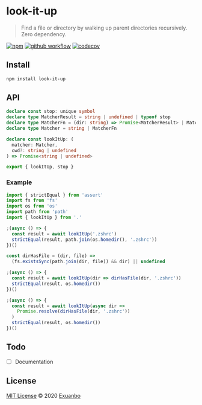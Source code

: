 # look-it-up

> Find a file or directory by walking up parent directories recursively. Zero dependency.

[![npm](https://img.shields.io/npm/v/look-it-up?style=flat-square)](https://www.npmjs.com/package/look-it-up)
[![github workflow](https://img.shields.io/github/workflow/status/exuanbo/look-it-up/Node.js%20CI/main?style=flat-square)](https://github.com/exuanbo/look-it-up/actions?query=workflow%3A%22Node.js+CI%22)
[![codecov](https://img.shields.io/codecov/c/gh/exuanbo/look-it-up?style=flat-square&token=speJkwSMKd)](https://codecov.io/gh/exuanbo/look-it-up)

## Install

```sh
npm install look-it-up
```

## API

```ts
declare const stop: unique symbol
declare type MatcherResult = string | undefined | typeof stop
declare type MatcherFn = (dir: string) => Promise<MatcherResult> | MatcherResult
declare type Matcher = string | MatcherFn

declare const lookItUp: (
  matcher: Matcher,
  cwd?: string | undefined
) => Promise<string | undefined>

export { lookItUp, stop }
```

### Example

```js
import { strictEqual } from 'assert'
import fs from 'fs'
import os from 'os'
import path from 'path'
import { lookItUp } from '.'

;(async () => {
  const result = await lookItUp('.zshrc')
  strictEqual(result, path.join(os.homedir(), '.zshrc'))
})()

const dirHasFile = (dir, file) =>
  (fs.existsSync(path.join(dir, file)) && dir) || undefined

;(async () => {
  const result = await lookItUp(dir => dirHasFile(dir, '.zshrc'))
  strictEqual(result, os.homedir())
})()

;(async () => {
  const result = await lookItUp(async dir =>
    Promise.resolve(dirHasFile(dir, '.zshrc'))
  )
  strictEqual(result, os.homedir())
})()
```

## Todo

- [ ] Documentation

## License

[MIT License](https://github.com/exuanbo/look-it-up/blob/main/LICENSE) © 2020 [Exuanbo](https://github.com/exuanbo)

